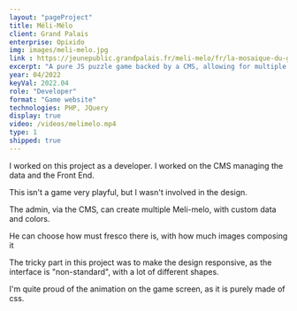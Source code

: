 ```yaml
---
layout: "pageProject"
title: Méli-Mélo
client: Grand Palais
enterprise: Opixido
img: images/meli-melo.jpg
link : https://jeunepublic.grandpalais.fr/meli-melo/fr/la-mosaique-du-grand-palais/
excerpt: "A pure JS puzzle game backed by a CMS, allowing for multiple 	variations"
year: 04/2022
keyVal: 2022.04
role: "Developer"
format: "Game website"
technologies: PHP, JQuery
display: true
video: /videos/melimelo.mp4
type: 1
shipped: true
---
```

<p>I worked on this project as a developer. I worked on the CMS managing the data and the Front End. </p>
<p>This isn't a game very playful, but I wasn't involved in the design.</p>
<p>The admin, via the CMS, can create multiple Meli-melo, with custom data and colors.</p>
<p>He can choose how must fresco there is, with how much images composing it</p>
<p>The tricky part in this project was to make the design responsive, as the interface is "non-standard", with a lot of different shapes. </p>
<p>I'm quite proud of the animation on the game screen, as it is purely made of css.</p>

